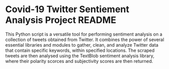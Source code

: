 # Covid-19 Twitter Sentiement Analysis Project README


This Python script is a versatile tool for performing sentiment analysis on a collection of tweets obtained from Twitter.
It combines the power of several essential libraries and modules to gather, clean, and analyze Twitter data that contain
specific keywords, within specified locations. The scraped tweets are then analysed using the TextBlob sentiment analysis
library, where their polarity scorces and subjectivity scores are then returned. 
